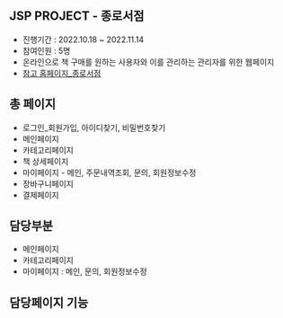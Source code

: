 ## JSP PROJECT - 종로서점

- 진행기간 : 2022.10.18 ~ 2022.11.14
- 참여인원 : 5명
- 온라인으로 책 구매를 원하는 사용자와 이를 관리하는 관리자를 위한 웹페이지
- [참고 홈페이지_종로서점](https://smartstore.naver.com/jnbooks) 

## 총 페이지
- 로그인_회원가입, 아이디찾기, 비밀번호찾기
- 메인페이지
- 카테고리페이지
- 책 상세페이지
- 마이페이지 - 메인, 주문내역조회, 문의, 회원정보수정
- 장바구니페이지
- 결제페이지

## 담당부분 
- 메인페이지 
- 카테고리페이지
- 마이페이지 : 메인, 문의, 회원정보수정

## 담당페이지 기능
